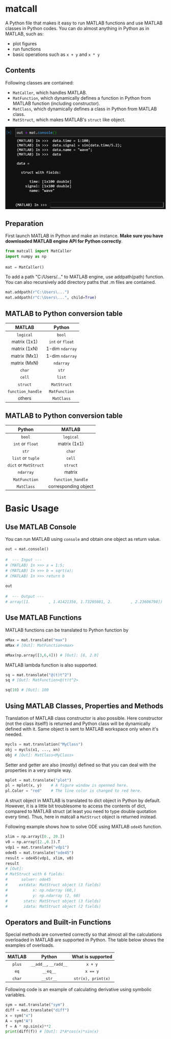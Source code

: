# matcall
A Python file that makes it easy to run MATLAB functions and use MATLAB classes in Python codes. You can do almost anything in Python as in MATLAB, such as:

- plot figures
- run functions
- basic operations such as `x + y` and `x * y`

## Contents

Following classes are contained:

- `MatCaller`, which handles MATLAB.
- `MatFunction`, which dynamically defines a function in Python from MATLAB function (including constructor).
- `MatClass`, which dynamically defines a class in Python from MATLAB class.
- `MatStruct`, which makes MATLAB's `struct` like object.

<img src="images/example.png" width="600">

## Preparation

First launch MATLAB in Python and make an instance. **Make sure you have downloaded MATLAB engine API for Python correctly**.

```python
from matcall import MatCaller
import numpy as np

mat = MatCaller()
```

To add a path "C:/Users/..." to MATLAB engine, use addpath(path) function. You can also recursively add directory paths that .m files are contained.

```python
mat.addpath(r"C:\Users\...")
mat.addpath(r"C:\Users\...", child=True)
```
## MATLAB to Python conversion table

|MATLAB|Python|
|:----:|:----:|
|`logical`|`bool`|
|matrix (1x1)|`int` or `float`|
|matrix (1xN)|1-dim `ndarray`|
|matrix (Mx1)|1-dim `ndarray`|
|matrix (MxN)|`ndarray`|
|`char`|`str`|
|`cell`|`list`|
|`struct`|`MatStruct`|
|`function_handle`|`MatFunction`|
|others|`MatClass`|

## MATLAB to Python conversion table

|Python|MATLAB|
|:----:|:----:|
|`bool`|`logical`|
|`int` or `float`|matrix (1x1)|
|`str`|`char`|
|`list` or `tuple`|`cell`|
|`dict` or `MatStruct`|`struct`|
|`ndarray`|matrix|
|`MatFunction`|`function_handle`|
|`MatClass`|corresponding object|

# Basic Usage

## Use MATLAB Console

You can run MATLAB using `console` and obtain one object as return value.

```python
out = mat.console()

#  --- Input ---
# (MATLAB) In >>> a = 1:5;
# (MATLAB) In >>> b = sqrt(a);
# (MATLAB) In >>> return b
```
```python
out

#  --- Output ---
# array([1.        , 1.41421356, 1.73205081, 2.        , 2.23606798])
```

## Use MATLAB Functions

MATLAB functions can be translated to Python function by

```python
mMax = mat.translate("max")
mMax # [Out]: MatFunction<max>
```
```python
mMax(np.array([3,6,4])) # [Out]: [6, 2.0]
```

MATLAB lambda function is also supported.
```python
sq = mat.translate("@(t)t^2")
sq # [Out]: MatFunction<@(t)t^2>
```
```python
sq(10) # [Out]: 100
```

## Using MATLAB Classes, Properties and Methods

Translation of MATLAB class constructor is also possible. Here constructor (not the class itself!) is returned and Python class will be dynamically defined with it. Same object
is sent to MATLAB workspace only when it's needed.

```python
mycls = mat.translation("MyClass")
obj = mycls(x1, ..., xn)
obj # [Out]: MatClass<MyClass>
```

Setter and getter are also (mostly) defined so that you can deal with the properties in a very simple way.

```python
mplot = mat.translate("plot")
pl = mplot(x, y)    # A figure window is openned here.
pl.Color = "red"    # The line color is changed to red here.
```

A struct object in MATLAB is translated to dict object in Python by default. However, it is a little bit troublesome to access the contents of dict, compared to MATLAB struct (at least you need to type double quotation every time). Thus, here in matcall a `MatStruct` object is returned instead.

Following example shows how to solve ODE using MATLAB `ode45` function.

```python
xlim = np.array([0., 20.])
v0 = np.array([2.,0.]).T
vdp1 = mat.translate("vdp1")
ode45 = mat.translate("ode45")
result = ode45(vdp1, xlim, v0)
result
# [Out]:
# MatStruct with 6 fields:
#      solver: ode45
#     extdata: MatStruct object (3 fields)
#           x: np.ndarray (60,)
#           y: np.ndarray (2, 60)
#       stats: MatStruct object (3 fields)
#       idata: MatStruct object (2 fields)
```


## Operators and Built-in Functions

Special methods are converted correctly so that almost all the calculations overloaded in MATLAB are supported in Python. The table below shows the examples of overloads.

|MATLAB|Python|What is supported|
|:----:|:----:|:---------------:|
|`plus`|`__add__`, `__radd__`| `x + y`|
|`eq`|`__eq__`|`x == y`|
|`char`|`__str__`|`str(x), print(x)`|

Following code is an example of calculating derivative using symbolic variables.

```python
sym = mat.translate("sym")
diff = mat.translate("diff")
x = sym("x")
A = sym("A")
f = A * np.sin(x)**2
print(diff(f)) # [Out]: 2*A*cos(x)*sin(x)
```
